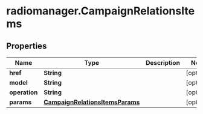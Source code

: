 # radiomanager.CampaignRelationsItems

## Properties
Name | Type | Description | Notes
------------ | ------------- | ------------- | -------------
**href** | **String** |  | [optional] 
**model** | **String** |  | [optional] 
**operation** | **String** |  | [optional] 
**params** | [**CampaignRelationsItemsParams**](CampaignRelationsItemsParams.md) |  | [optional] 


